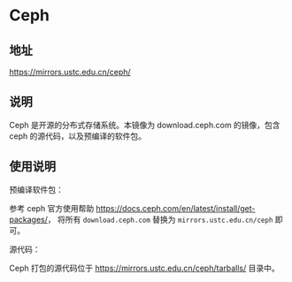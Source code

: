 # Ceph

## 地址

<https://mirrors.ustc.edu.cn/ceph/>

## 说明

Ceph 是开源的分布式存储系统。本镜像为 download.ceph.com 的镜像，包含
ceph 的源代码，以及预编译的软件包。

## 使用说明

预编译软件包：

参考 ceph 官方使用帮助
<https://docs.ceph.com/en/latest/install/get-packages/>， 将所有
`download.ceph.com` 替换为 `mirrors.ustc.edu.cn/ceph` 即可。

源代码：

Ceph 打包的源代码位于 <https://mirrors.ustc.edu.cn/ceph/tarballs/>
目录中。
